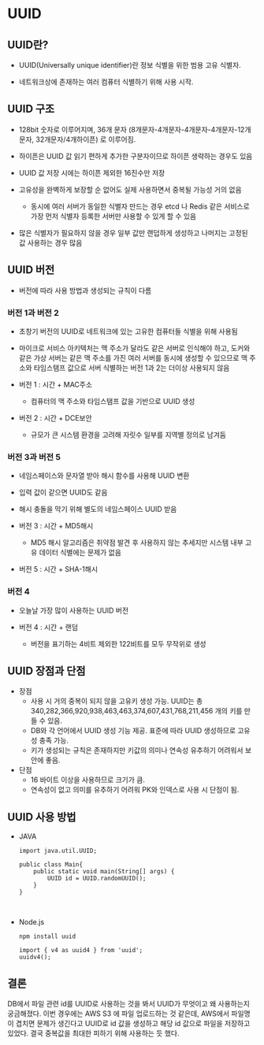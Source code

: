 # UUID

## UUID란?

* UUID(Universally unique identifier)란 정보 식별을 위한 범용 고유 식별자.

* 네트워크상에 존재하는 여러 컴퓨터 식별하기 위해 사용 시작.

## UUID 구조

* 128bit 숫자로 이루어지며, 36개 문자 (8개문자-4개문자-4개문자-4개문자-12개문자, 32개문자/4개하이픈) 로 이루어짐. 

* 하이픈은 UUID 값 읽기 편하게 추가한 구분자이므로 하이픈 생략하는 경우도 있음

* UUID 값 저장 시에는 하이픈 제외한 16진수만 저장

* 고유성을 완벽하게 보장할 순 없어도 실제 사용하면서 중복될 가능성 거의 없음

    * 동시에 여러 서버가 동일한 식별자 만드는 경우 etcd 나 Redis 같은 서비스로 가장 먼저 식별자 등록한 서버만 사용할 수 있게 할 수 있음

* 많은 식별자가 필요하지 않을 경우 일부 값만 랜덥하게 생성하고 나머지는 고정된 값 사용하는 경우 많음

## UUID 버전

* 버전에 따라 사용 방법과 생성되는 규칙이 다름

### **버전 1과 버전 2**

* 초창기 버전의 UUID로 네트워크에 있는 고유한 컴퓨터들 식별을 위해 사용됨

* 마이크로 서비스 아키텍처는 맥 주소가 달라도 같은 서버로 인식해야 하고, 도커와 같은 가상 서버는 같은 맥 주소를 가진 여러 서버를 동시에 생성할 수 있으므로 맥 주소와 타임스탬프 값으로 서버 식별하는 버전 1과 2는 더이상 사용되지 않음

* 버전 1 : 시간 + MAC주소

    * 컴퓨터의 맥 주소와 타임스탬프 값을 기반으로 UUID 생성

* 버전 2 : 시간 + DCE보안

    * 규모가 큰 시스템 환경을 고려해 자릿수 일부를 지역별 정의로 남겨둠

### **버전 3과 버전 5**

* 네임스페이스와 문자열 받아 해시 함수를 사용해 UUID 변환

* 입력 값이 같으면 UUID도 같음

* 해시 충돌을 막기 위해 별도의 네임스페이스 UUID 받음

* 버전 3 : 시간 + MD5해시

    * MD5 해시 알고리즘은 취약점 발견 후 사용하지 않는 추세지만 시스템 내부 고유 데이터 식별에는 문제가 없음

* 버전 5 : 시간 + SHA-1해시

### **버전 4**

* 오늘날 가장 많이 사용하는 UUID 버전

* 버전 4 : 시간 + 랜덤

    * 버전을 표기하는 4비트 제외한 122비트를 모두 무작위로 생성

## UUID 장점과 단점

* 장점
    * 사용 시 거의 중복이 되지 않을 고유키 생성 가능. UUID는 총 340,282,366,920,938,463,463,374,607,431,768,211,456 개의 키를 만들 수 있음.
    * DB와 각 언어에서 UUID 생성 기능 제공. 표준에 따라 UUID 생성하므로 고유성 충족 가능.
    * 키가 생성되는 규칙은 존재하지만 키값의 의미나 연속성 유추하기 어려워서 보안에 좋음.
* 단점
    * 16 바이트 이상을 사용하므로 크기가 큼.
    * 연속성이 없고 의미를 유추하기 어려워 PK와 인덱스로 사용 시 단점이 됨.

## UUID 사용 방법
* JAVA
    ```
    import java.util.UUID;

    public class Main{
        public static void main(String[] args) {
            UUID id = UUID.randomUUID();
        }
    }
    ```
<br>

* Node.js

    ```
    npm install uuid
    ```

    ```
    import { v4 as uuid4 } from 'uuid';
    uuidv4();
    ```

## 결론

DB에서 파일 관련 id를 UUID로 사용하는 것을 봐서 UUID가 무엇이고 왜 사용하는지 궁금해졌다.
이번 경우에는 AWS S3 에 파일 업로드하는 것 같은데, AWS에서 파일명이 겹치면 문제가 생긴다고 UUID로 id 값을 생성하고 해당 id 값으로 파일을 저장하고 있었다. 결국 중복값을 최대한 피하기 위해 사용하는 듯 했다.